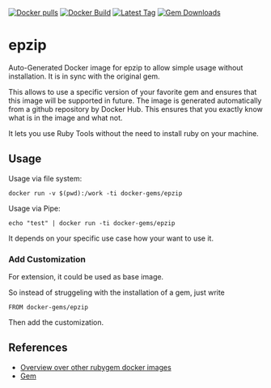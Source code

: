 [![Docker pulls](https://img.shields.io/docker/pulls/rubygem/epzip.svg)](https://hub.docker.com/r/rubygem/epzip/)
[![Docker Build](https://img.shields.io/docker/automated/rubygem/epzip.svg)](https://hub.docker.com/r/rubygem/epzip/)
[![Latest Tag](https://img.shields.io/github/tag/docker-rubygem/epzip.svg)](https://hub.docker.com/r/rubygem/epzip/)
[![Gem Downloads](https://img.shields.io/gem/dt/epzip.svg)](https://rubygems.org/gems/epzip/)
# epzip

Auto-Generated Docker image for epzip to allow simple usage without installation.
It is in sync with the original gem.

This allows to use a specific version of your favorite gem and ensures that this image will be supported in future.
The image is generated automatically from a github repository by Docker Hub.
This ensures that you exactly know what is in the image and what not.

It lets you use Ruby Tools without the need to install ruby on your machine.

## Usage

Usage via file system:

`docker run -v $(pwd):/work -ti docker-gems/epzip`

Usage via Pipe:

`echo "test" | docker run -ti docker-gems/epzip`

It depends on your specific use case how your want to use it.

### Add Customization

For extension, it could be used as base image.

So instead of struggeling with the installation of a gem, just write

`FROM docker-gems/epzip`

Then add the customization.

## References

 - [Overview over other rubygem docker images](https://github.com/thinkbot/docker-rubygem)
 - [Gem](https://rubygems.org/gems/epzip/)
